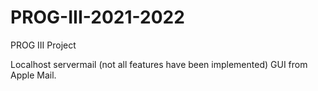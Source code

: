 # PROG-III-2021-2022
PROG III Project

Localhost servermail (not all features have been implemented)
GUI from Apple Mail.

